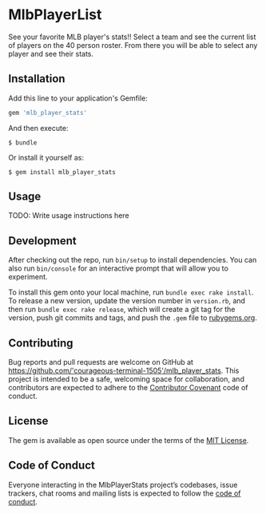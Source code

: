 # MlbPlayerList

See your favorite MLB player's stats!! Select a team and see the current list of players on the 40 person roster. From there you will be able to select any player and see their stats.

## Installation

Add this line to your application's Gemfile:

```ruby
gem 'mlb_player_stats'
```

And then execute:

    $ bundle

Or install it yourself as:

    $ gem install mlb_player_stats

## Usage

TODO: Write usage instructions here

## Development

After checking out the repo, run `bin/setup` to install dependencies. You can also run `bin/console` for an interactive prompt that will allow you to experiment.

To install this gem onto your local machine, run `bundle exec rake install`. To release a new version, update the version number in `version.rb`, and then run `bundle exec rake release`, which will create a git tag for the version, push git commits and tags, and push the `.gem` file to [rubygems.org](https://rubygems.org).

## Contributing

Bug reports and pull requests are welcome on GitHub at https://github.com/'courageous-terminal-1505'/mlb_player_stats. This project is intended to be a safe, welcoming space for collaboration, and contributors are expected to adhere to the [Contributor Covenant](http://contributor-covenant.org) code of conduct.

## License

The gem is available as open source under the terms of the [MIT License](https://opensource.org/licenses/MIT).

## Code of Conduct

Everyone interacting in the MlbPlayerStats project’s codebases, issue trackers, chat rooms and mailing lists is expected to follow the [code of conduct](https://github.com/'courageous-terminal-1505'/mlb_player_stats/blob/master/CODE_OF_CONDUCT.md).
